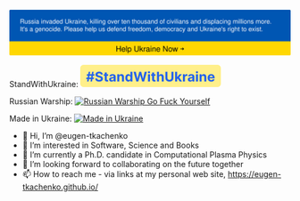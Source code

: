[![Stand With Ukraine](https://raw.githubusercontent.com/vshymanskyy/StandWithUkraine/main/banner2-direct.svg)](https://stand-with-ukraine.pp.ua)

StandWithUkraine:
[![Stand With Ukraine](https://raw.githubusercontent.com/vshymanskyy/StandWithUkraine/main/badges/StandWithUkraine.svg)](https://stand-with-ukraine.pp.ua)

Russian Warship:
[![Russian Warship Go Fuck Yourself](https://raw.githubusercontent.com/vshymanskyy/StandWithUkraine/main/badges/RussianWarship.svg)](https://stand-with-ukraine.pp.ua)

Made in Ukraine:
[![Made in Ukraine](https://img.shields.io/badge/made_in-ukraine-ffd700.svg?labelColor=0057b7)](https://stand-with-ukraine.pp.ua)


- 👋 Hi, I’m @eugen-tkachenko
- 👀 I’m interested in Software, Science and Books
- 🌱 I’m currently a Ph.D. candidate in Computational Plasma Physics
- 💞️ I’m looking forward to collaborating on the future together
- 📫 How to reach me - via links at my personal web site, https://eugen-tkachenko.github.io/

<!---
eugen-tkachenko/eugen-tkachenko is a ✨ special ✨ repository because its `README.md` (this file) appears on your GitHub profile.
You can click the Preview link to take a look at your changes.
--->
